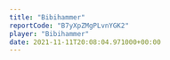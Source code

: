 ```yaml
---
title: "Bibihammer"
reportCode: "B7yXpZMgPLvnYGK2"
player: "Bibihammer"
date: 2021-11-11T20:08:04.971000+00:00
---
```


